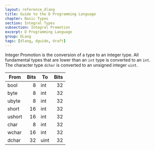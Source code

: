 ```yaml
---
layout: reference_dlang
title: Guide to the D Programming Language
chapter: Basic Types
section: Integral Types
subsection: Integral Promotion
excerpt: D Programming Language
group: DLang
tags: [dlang, dguide, draft]
---
```


Integer Promotion is the conversion of a type to an integer type.
All fundamental types that are lower than an `int` type is converted to an `int`.
The character type `dchar` is converted to an unsigned integer `uint`.

| From   | Bits | To   | Bits |
|--------|-----:|------|-----:|
| bool   |   8  | int  |  32  |
| byte   |   8  | int  |  32  |
| ubyte  |   8  | int  |  32  |
| short  |  16  | int  |  32  |
| ushort |  16  | int  |  32  |
| char   |   8  | int  |  32  |
| wchar  |  16  | int  |  32  |
| dchar  |  32  | uint |  32  |
